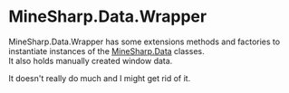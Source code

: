 ﻿# MineSharp.Data.Wrapper

MineSharp.Data.Wrapper has some extensions methods and factories to instantiate instances of
the [MineSharp.Data](https://github.com/psu-de/MineSharp/tree/main/Data/MineSharp.Data) classes. \
It also holds manually created window data.

It doesn't really do much and I might get rid of it.